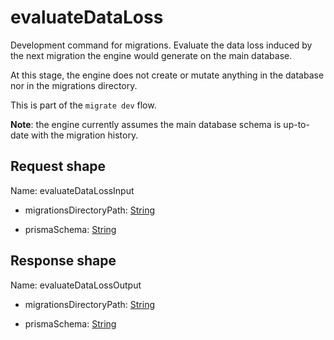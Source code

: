 # evaluateDataLoss

Development command for migrations. Evaluate the data loss induced by the
next migration the engine would generate on the main database.

At this stage, the engine does not create or mutate anything in the database
nor in the migrations directory.

This is part of the `migrate dev` flow.

**Note**: the engine currently assumes the main database schema is up-to-date with the migration
history.



## Request shape

Name: evaluateDataLossInput

- migrationsDirectoryPath: [String](../shapes/String.md)



- prismaSchema: [String](../shapes/String.md)



## Response shape

Name: evaluateDataLossOutput

- migrationsDirectoryPath: [String](../shapes/String.md)



- prismaSchema: [String](../shapes/String.md)



